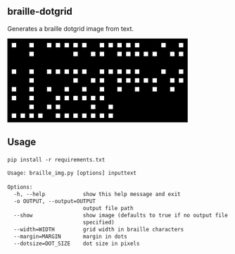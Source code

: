 braille-dotgrid
-----

Generates a braille dotgrid image from text.

![alphabet](examples/alphabet.bmp)


## Usage
`pip install -r requirements.txt`

```
Usage: braille_img.py [options] inputtext

Options:
  -h, --help            show this help message and exit
  -o OUTPUT, --output=OUTPUT
                        output file path
  --show                show image (defaults to true if no output file
                        specified)
  --width=WIDTH         grid width in braille characters
  --margin=MARGIN       margin in dots
  --dotsize=DOT_SIZE    dot size in pixels
```
